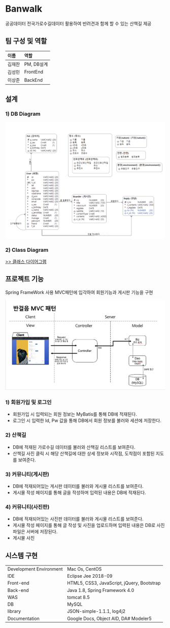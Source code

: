 # Banwalk
공공데이터 전국가로수길데이터 활용하여 반려견과 함께 할 수 있는 산책길 제공

## 팀 구성 및 역할
  | 이름 | 역할 |  
  | :------- | :----------- |
  | 김재찬 | PM, DB설계 |  
  | 김성민 | FrontEnd |  
  | 이상준 | BackEnd |
  
## 설계
### 1) DB Diagram  
  ![](./image/ERD.png)
  
### 2) Class Diagram
  [>> 클래스 다이어그램](https://github.com/sangjun1230/Banwalk/tree/master/image/classdiagram)

## 프로젝트 기능
Spring FrameWork 사용 MVC패턴에 입각하여 회원기능과 게시판 기능을 구현

  ![](./image/MVC.png)
  
### 1) 회원가입 및 로그인
  - 회원가입 시 입력되는 회원 정보는 MyBatis를 통해 DB에 적재된다.
  - 로그인 시 입력한 Id, Pw 값을 통해 DB에서 회원 정보를 불러와 세션에 저장한다.

### 2) 산책길
  - DB에 적재된 가로수길 데이터를 불러와 산책길 리스트를 보여준다.
  - 산책길 사진 클릭 시 해당 산책길에 대한 상세 정보와 시작점, 도착점이 포함된 지도를 보여준다.
  
### 3) 커뮤니티(게시판)
  - DB에 적재되어있는 게시판 데이터를 불러와 게시물 리스트를 보여준다.
  - 게시물 작성 페이지를 통해 글을 작성하며 입력된 내용은 DB에 적재된다.
  
### 4) 커뮤니티(사진판)
  - DB에 적재되어있는 사진판 데이터를 불러와 게시물 리스트를 보여준다.
  - 게시물 작성 페이지를 통해 글 작성 및 사진을 업로드하며 입력된 내용은 DB로 사진 파일은 서버에 저장된다.
  - 게시물 사진



## 시스템 구현
|  |  |
| :------------ | :----------- |   
| Development Environment | Mac Os, CentOS |  
| IDE | Eclipse Jee 2018-09 | 
| Front-end | HTML5, CSS3, JavaScript, jQuery, Bootstrap |  
| Back-end | Java 1.8, Spring Framework 4.0 |  
| WAS | tomcat 8.5 |  
| DB | MySQL |  
| library | JSON-simple-1.1.1, log4j2 |  
| Documentation | Google Docs, Object AID, DA# Modeler5 || 
